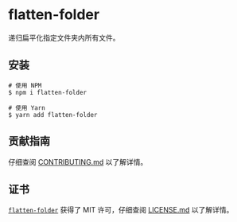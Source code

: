 # flatten-folder

递归扁平化指定文件夹内所有文件。

## 安装

```shell
# 使用 NPM
$ npm i flatten-folder

# 使用 Yarn
$ yarn add flatten-folder
```

## 贡献指南

仔细查阅 [CONTRIBUTING.md][贡献指南] 以了解详情。

[贡献指南]: https://github.com/iTonyYo/flatten-folder/blob/master/CONTRIBUTING.md

## 证书

[`flatten-folder`][flatten-folder] 获得了 MIT 许可，仔细查阅 [LICENSE.md][证书] 以了解详情。

[证书]: https://github.com/iTonyYo/flatten-folder/blob/master/LICENSE.md



[flatten-folder]: https://github.com/iTonyYo/flatten-folder
